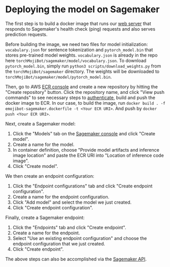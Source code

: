 # Deploying the model on Sagemaker

The first step is to build a docker image that runs our [web server](https://github.com/cw75/torchMojiBot/blob/master/sagemaker/emojibot-sagemaker.py) that responds to Sagemaker's health check (ping) requests and also serves prediction requests.

Before building the image, we need two files for model initialization: `vocabulary.json` for sentence tokenization and `pytorch_model.bin` that stores pre-trained model weights.
`vocabulary.json` is already in the repo here `torchMojiBot/sagemaker/model/vocabulary.json`. To download `pytorch_model.bin`, simply run `python3 scripts/download_weights.py` from the `torchMojiBot/sagemaker` directory. The weights will be downloaded to `torchMojiBot/sagemaker/model/pytorch_model.bin`.

Then, go to AWS [ECR console](https://console.aws.amazon.com/ecr) and create a new repository by hitting the "Create repository" button.
Click the repository name, and click "View push commands" to see necessary steps to [authenticate](https://docs.aws.amazon.com/AmazonECR/latest/userguide/Registries.html#registry_auth), build and push the docker image to ECR.
In our case, to build the image, run `docker build . -f emojibot-sagemaker.dockerfile -t <Your ECR URI>`.
And push by `docker push <Your ECR URI>`.

Next, create a Sagemaker model:
1. Click the "Models" tab on the [Sagemaker console](https://console.aws.amazon.com/sagemaker/) and click "Create model".
2. Create a name for the model.
3. In container definition, choose "Provide model artifacts and inference image location" and paste the ECR URI into "Location of inference code image".
4. Click "Create model".

We then create an endpoint configuration:
1. Click the "Endpoint configurations" tab and click "Create endpoint configuration".
2. Create a name for the endpoint configuration.
3. Click "Add model" and select the model we just created.
4. Click "Create endpoint configuration".

Finally, create a Sagemaker endpoint:
1. Click the "Endpoints" tab and click "Create endpoint".
2. Create a name for the endpoint.
3. Select "Use an existing endpoint configuration" and choose the endpoint configuration that we just created.
4. Click "Create endpoint".

The above steps can also be accomplished via the [Sagemaker API](https://docs.aws.amazon.com/sagemaker/latest/APIReference/Welcome.html).
